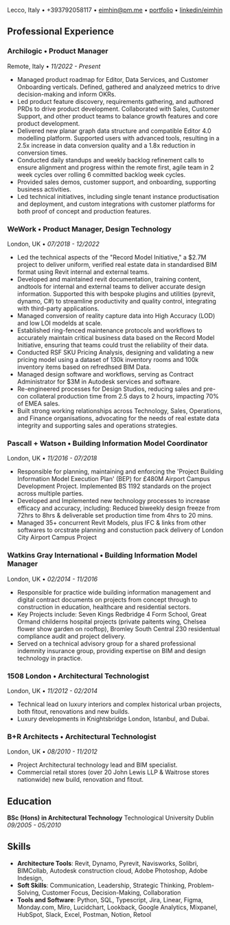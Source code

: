 <link href="style.css" rel="stylesheet">

Lecco, Italy • +393792058117 • eimhin@pm.me • [portfolio](http://www.eimhin.co/arch-portfolio) • [linkedin/eimhin](https://www.linkedin.com/in/eimhin-rafferty)

## Professional Experience

### Archilogic • Product Manager
Remote, Italy • *11/2022 - Present* 
 

- Managed product roadmap for Editor, Data Services, and Customer Onboarding verticals. Defined, gathered and analyzeed metrics to drive decision-making and inform OKRs.
- Led product feature discovery, requirements gathering, and authored PRDs to drive product development. Collaborated with Sales, Customer Support, and other product teams to balance growth features and core product development.
- Delivered new planar graph data structure and compatible Editor 4.0 modelling platform. Supported users with advanced tools, resulting in a 2.5x increase in data conversion quality and a 1.8x reduction in conversion times.
- Conducted daily standups and weekly backlog refinement calls to ensure alignment and progress within the remote first, agile team in 2 week cycles over rolling 6 committed backlog week cycles.
- Provided sales demos, customer support, and onboarding, supporting business activities.
- Led technical initiatives, including single tenant instance productisation and deployment, and custom integrations with customer platforms for both proof of concept and production features.

### WeWork • Product Manager, Design Technology
London, UK • *07/2018 - 12/2022*

- Led the technical aspects of the "Record Model Initiative," a $2.7M project to deliver uniform, verified real estate data in standardised BIM format using Revit internal and external teams.
- Developed and maintained revit documentation, training content, andtools for internal and external teams to deliver accurate design information. Supported this with bespoke plugins and utilities (pyrevit, dynamo, C#) to streamline productivity and quality control, integrating with third-party applications.
- Managed conversion of reality capture data into High Accuracy (LOD) and low LOI modelds at scale. 
- Established ring-fenced maintenance protocols and workflows to accurately maintain critical business data based on the Record Model Initiative, ensuring that teams could trust the reliability of their data.
- Conducted RSF SKU Pricing Analysis, designing and validating a new pricing model using a dataset of 130k inventory rooms and 100k inventory items based on refredhsed BIM Data.
- Managed design software and workflows, serving as Contract Administrator for $3M in Autodesk services and software.
- Re-engineered processes for Design Studios, reducing sales and pre-con collateral production time from 2.5 days to 2 hours, impacting 70% of EMEA sales.
- Built strong working relationships across Technology, Sales, Operations, and Finance organisations, advocating for the needs of real estate data integrity and supporting sales and operations strategies.

### Pascall + Watson • Building Information Model Coordinator
London, UK • *11/2016 - 07/2018*

- Responsible for planning, maintaining and enforcing the 'Project Building Information Model Execution Plan' (BEP) for £480M Airport Campus Development Project. Implemented BS 1192 standards on the project across multiple parties.
- Developed and Implemented new technology processes to increase efficacy and accuracy, including: Reduced biweekly design freeze from 72hrs to 8hrs & deliverable set production time from 4hrs to 20 mins.
- Managed 35+ concurrent Revit Models, plus IFC & links from other softwares to orcstrate planning and constuction pack delivery of London City Airport Campus Project

### Watkins Gray International • Building Information Model Manager
London, UK • *02/2014 - 11/2016*

- Responsible for practice wide building information management and digital contract documents on projects from concept through to construction in education, healthcare and residential sectors.
- Key Projects include: Seven Kings Redbridge 4 Form School, Great Ormand childerns hospital projects (private paitents wing, Chelsea flower show garden on rooftop), Bromley South Central 230 residentual compliance audit and project delivery.  
- Served on a technical advisory group for a shared professional indemnity insurance group, providing expertise on BIM and design technology in practice.

### 1508 London • Architectural Technologist
London, UK • *11/2012 - 02/2014*

- Technical lead on luxury interiors and complex historical urban projects, both fitout, renovations and new builds. 
- Luxury developments in Knightsbridge London, Istanbul, and Dubai.

### B+R Architects • Architectural Technologist
London, UK • *08/2010 - 11/2012*

- Project Architectural technology lead and BIM specialist.
- Commercial retail stores (over 20 John Lewis LLP & Waitrose stores nationwide) new build, renovation and fitout.  

## Education

**BSc (Hons) in Architectural Technology**
Technological University Dublin *09/2005 - 05/2010*

## Skills

- **Architecture Tools**: Revit, Dynamo, Pyrevit, Navisworks, Solibri, BIMCollab, Autodesk construction cloud, Adobe Photoshop, Adobe Indesign, 
- **Soft Skills**: Communication, Leadership, Strategic Thinking, Problem-Solving, Customer Focus, Decision-Making, Collaboration
- **Tools and Software**: Python, SQL, Typescript, Jira, Linear, Figma, Monday.com, Miro, Lucidchart, Lookback, Google Analytics, Mixpanel, HubSpot, Slack, Excel, Postman, Notion, Retool

<script>
    document.addEventListener('DOMContentLoaded', function() {
        // Get the first H1 element on the page
        var firstH1 = document.querySelector('h1');
        
        // Check if the content of the first H1 is exactly 'Eimhin'
        if (firstH1 && firstH1.textContent.trim() === 'Eimhin') {
            // Change the content to 'Eimhin Rafferty'
            firstH1.textContent = 'Eimhin Rafferty';
        }
    });
</script>